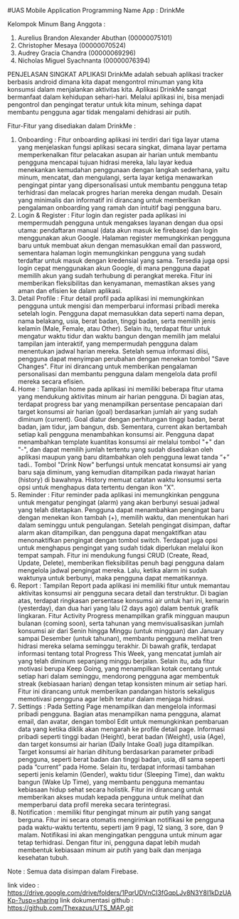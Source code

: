 #UAS Mobile Application Programming
Name App : DrinkMe

Kelompok Minum Bang
Anggota :
1. Aurelius Brandon Alexander Abuthan (00000075101)
2. Christopher Mesaya (00000070524)
3. Audrey Gracia Chandra (00000069296)
4. Nicholas Miguel Syachnanta (00000076394)

PENJELASAN SINGKAT APLIKASI
DrinkMe adalah sebuah aplikasi tracker berbasis android dimana kita dapat mengontrol minuman yang kita konsumsi dalam menjalankan aktivitas kita. Aplikasi DrinkMe sangat bermanfaat dalam 
kehidupan sehari-hari. Melalui aplikasi ini, bisa menjadi pengontrol dan pengingat teratur untuk kita minum, sehinga dapat membantu pengguna agar tidak mengalami dehidrasi air putih.

Fitur-Fitur yang disediakan dalam DrinkMe :
1. Onboarding : Fitur onboarding aplikasi ini terdiri dari tiga layar utama yang menjelaskan fungsi aplikasi secara singkat, dimana layar pertama memperkenalkan fitur pelacakan asupan air harian untuk membantu pengguna mencapai tujuan hidrasi mereka, lalu layar kedua menekankan kemudahan penggunaan dengan langkah sederhana, yaitu minum, mencatat, dan mengulangi, serta layar ketiga menawarkan pengingat pintar yang dipersonalisasi untuk membantu pengguna tetap terhidrasi dan melacak progres harian mereka dengan mudah. Desain yang minimalis dan informatif ini dirancang untuk memberikan pengalaman onboarding yang ramah dan intuitif bagi pengguna baru.
2. Login & Register : Fitur login dan register pada aplikasi ini mempermudah pengguna untuk mengakses layanan dengan dua opsi utama: pendaftaran manual (data akun masuk ke firebase) dan login menggunakan akun Google. Halaman register memungkinkan pengguna baru untuk membuat akun dengan memasukkan email dan password, sementara halaman login memungkinkan pengguna yang sudah terdaftar untuk masuk dengan kredensial yang sama. Tersedia juga opsi login cepat menggunakan akun Google, di mana pengguna dapat memilih akun yang sudah terhubung di perangkat mereka. Fitur ini memberikan fleksibilitas dan kenyamanan, memastikan akses yang aman dan efisien ke dalam aplikasi.
3. Detail Profile : Fitur detail profil pada aplikasi ini memungkinkan pengguna untuk mengisi dan memperbarui informasi pribadi mereka setelah login. Pengguna dapat memasukkan data seperti nama depan, nama belakang, usia, berat badan, tinggi badan, serta memilih jenis kelamin (Male, Female, atau Other). Selain itu, terdapat fitur untuk mengatur waktu tidur dan waktu bangun dengan memilih jam melalui tampilan jam interaktif, yang mempermudah pengguna dalam menentukan jadwal harian mereka. Setelah semua informasi diisi, pengguna dapat menyimpan perubahan dengan menekan tombol "Save Changes". Fitur ini dirancang untuk memberikan pengalaman personalisasi dan membantu pengguna dalam mengelola data profil mereka secara efisien.
4. Home : Tampilan home pada aplikasi ini memiliki beberapa fitur utama yang mendukung aktivitas minum air harian pengguna. Di bagian atas, terdapat progress bar yang menampilkan persentase pencapaian dari target konsumsi air harian (goal) berdasarkan jumlah air yang sudah diminum (current). Goal diatur dengan perhitungan tinggi badan, berat badan, jam tidur, jam bangun, dsb. Sementara, current akan bertambah setiap kali pengguna menambahkan konsumsi air. Pengguna dapat menambahkan template kuantitas konsumsi air melalui tombol "+" dan "-", dan dapat memilih jumlah tertentu yang sudah disediakan oleh aplikasi maupun yang baru ditambahkan oleh pengguna lewat tanda “+” tadi.. Tombol "Drink Now" berfungsi untuk mencatat konsumsi air yang baru saja diminum, yang kemudian ditampilkan pada riwayat harian (history) di bawahnya. History memuat catatan waktu konsumsi serta opsi untuk menghapus data tertentu dengan ikon "X".
4. Reminder : Fitur reminder pada aplikasi ini memungkinkan pengguna untuk mengatur pengingat (alarm) yang akan berbunyi sesuai jadwal yang telah ditetapkan. Pengguna dapat menambahkan pengingat baru dengan menekan ikon tambah (+), memilih waktu, dan menentukan hari dalam seminggu untuk pengulangan. Setelah pengingat disimpan, daftar alarm akan ditampilkan, dan pengguna dapat mengaktifkan atau menonaktifkan pengingat dengan tombol switch. Terdapat juga opsi untuk menghapus pengingat yang sudah tidak diperlukan melalui ikon tempat sampah. Fitur ini mendukung fungsi CRUD (Create, Read, Update, Delete), memberikan fleksibilitas penuh bagi pengguna dalam mengelola jadwal pengingat mereka. Lalu, ketika alarm ini sudah waktunya untuk berbunyi, maka pengguna dapat mematikannya.
5. Report : Tampilan Report pada aplikasi ini memiliki fitur untuk memantau aktivitas konsumsi air pengguna secara detail dan terstruktur. Di bagian atas, terdapat ringkasan persentase konsumsi air untuk hari ini, kemarin (yesterday), dan dua hari yang lalu (2 days ago) dalam bentuk grafik lingkaran. Fitur Activity Progress menampilkan grafik mingguan maupun bulanan (coming soon), serta tahunan yang memvisualisasikan jumlah konsumsi air dari Senin hingga Minggu (untuk mingguan) dan January sampai Desember (untuk tahunan), membantu pengguna melihat tren hidrasi mereka selama seminggu terakhir. Di bawah grafik, terdapat informasi tentang total Progress This Week, yang mencatat jumlah air yang telah diminum sepanjang minggu berjalan. Selain itu, ada fitur motivasi berupa Keep Going, yang menampilkan kotak centang untuk setiap hari dalam seminggu, mendorong pengguna agar membentuk streak (kebiasaan harian) dengan tetap konsisten minum air setiap hari. Fitur ini dirancang untuk memberikan pandangan historis sekaligus memotivasi pengguna agar lebih teratur dalam menjaga hidrasi.
5. Settings : Pada Setting Page menampilkan dan mengelola informasi pribadi pengguna. Bagian atas menampilkan nama pengguna, alamat email, dan avatar, dengan tombol Edit untuk memungkinkan pembaruan data yang ketika diklik akan mengarah ke profile detail page. Informasi pribadi seperti tinggi badan (Height), berat badan (Weight), usia (Age), dan target konsumsi air harian (Daily Intake Goal) juga ditampilkan. Target konsumsi air harian dihitung berdasarkan parameter pribadi pengguna, seperti berat badan dan tinggi badan, usia, dll sama seperti pada “current” pada Home. Selain itu, terdapat informasi tambahan seperti jenis kelamin (Gender), waktu tidur (Sleeping Time), dan waktu bangun (Wake Up Time), yang membantu pengguna memantau kebiasaan hidup sehat secara holistik. Fitur ini dirancang untuk memberikan akses mudah kepada pengguna untuk melihat dan memperbarui data profil mereka secara terintegrasi.
6. Notification :  memiliki fitur pengingat minum air putih yang sangat berguna. Fitur ini secara otomatis mengirimkan notifikasi ke pengguna pada waktu-waktu tertentu, seperti jam 9 pagi, 12 siang, 3 sore, dan 9 malam. Notifikasi ini akan mengingatkan pengguna untuk minum agar tetap terhidrasi. Dengan fitur ini, pengguna dapat lebih mudah membentuk kebiasaan minum air putih yang baik dan menjaga kesehatan tubuh.

Note : Semua data disimpan dalam Firebase.

link video : https://drive.google.com/drive/folders/1PqrUDVnCI3fGqpLJv8N3Y8I1kDzUAKp-?usp=sharing
link dokumentasi github : https://github.com/Thexazus/UTS_MAP.git
